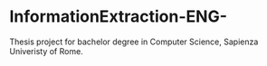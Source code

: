# InformationExtraction-ENG-

Thesis project for bachelor degree in Computer Science, Sapienza Univeristy of Rome.


